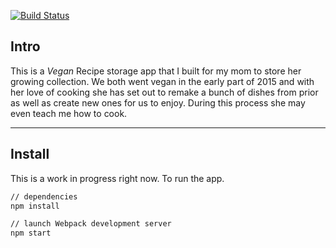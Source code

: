 [![Build Status](https://travis-ci.org/natac13/vegan-recipe-app-redux.svg)](https://travis-ci.org/natac13/vegan-recipe-app-redux)

## Intro 

This is a *Vegan* Recipe storage app that I built for my mom to store her growing collection. We both went vegan in the early part of 2015 and with her love of cooking she has set out to remake a bunch of dishes from prior as well as create new ones for us to enjoy. During this process she may even teach me how to cook.

------------------------------------------------------------------------------

## Install

This is a work in progress right now. To run the app.

```sh
// dependencies
npm install

// launch Webpack development server
npm start
```

